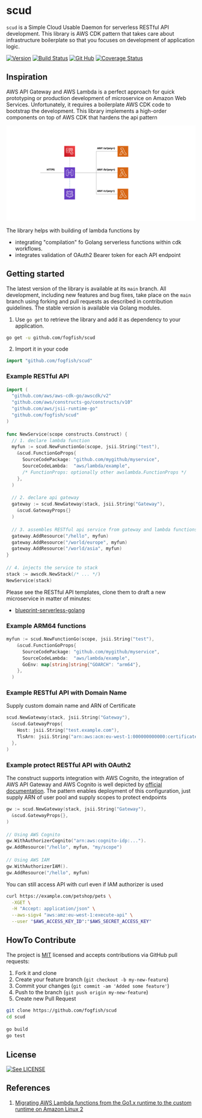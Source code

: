 # scud

`scud` is a Simple Cloud Usable Daemon for serverless RESTful API development. 
This library is AWS CDK pattern that takes care about infrastructure boilerplate so that you focuses on development of application logic. 

[![Version](https://img.shields.io/github/v/tag/fogfish/scud?label=version)](https://github.com/fogfish/scud/tags)
[![Build Status](https://github.com/fogfish/scud/workflows/build/badge.svg)](https://github.com/fogfish/scud/actions/)
[![Git Hub](https://img.shields.io/github/last-commit/fogfish/scud.svg)](https://github.com/fogfish/scud)
[![Coverage Status](https://coveralls.io/repos/github/fogfish/scud/badge.svg?branch=main)](https://coveralls.io/github/fogfish/scud?branch=main)


## Inspiration

AWS API Gateway and AWS Lambda is a perfect approach for quick prototyping or production development of microservice on Amazon Web Services. Unfortunately, it requires a boilerplate AWS CDK code to bootstrap the development. This library implements a high-order components on top of AWS CDK that hardens the api pattern

![RESTful API Pattern](scud.svg "RESTful API Pattern")

The library helps with building of lambda functions by
* integrating "compilation" fo Golang serverless functions within cdk workflows.
* integrates validation of OAuth2 Bearer token for each API endpoint


## Getting started

The latest version of the library is available at its `main` branch. All development, including new features and bug fixes, take place on the `main` branch using forking and pull requests as described in contribution guidelines. The stable version is available via Golang modules.

1. Use `go get` to retrieve the library and add it as dependency to your application.

```bash
go get -u github.com/fogfish/scud
```

2. Import it in your code

```go
import "github.com/fogfish/scud"
```

### Example RESTful API 

```go
import (
  "github.com/aws/aws-cdk-go/awscdk/v2"
  "github.com/aws/constructs-go/constructs/v10"
  "github.com/aws/jsii-runtime-go"
  "github.com/fogfish/scud"
)

func NewService(scope constructs.Construct) {
  // 1. declare lambda function
  myfun := scud.NewFunctionGo(scope, jsii.String("test"),
    &scud.FunctionGoProps{
      SourceCodePackage: "github.com/mygithub/myservice",
      SourceCodeLambda:  "aws/lambda/example",
      /* FunctionProps: optionally other awslambda.FunctionProps */
    },
  )

  // 2. declare api gateway
  gateway := scud.NewGateway(stack, jsii.String("Gateway"),
    &scud.GatewayProps{}
  )

  // 3. assembles RESTful api service from gateway and lambda functions
  gateway.AddResource("/hello", myfun)
  gateway.AddResource("/world/europe", myfun)
  gateway.AddResource("/world/asia", myfun)
}

// 4. injects the service to stack
stack := awscdk.NewStack(/* ... */)
NewService(stack)
```

Please see the RESTful API templates, clone them to draft a new microservice in matter of minutes:
* [blueprint-serverless-golang](https://github.com/fogfish/blueprint-serverless-golang)


### Example ARM64 functions

```go
myfun := scud.NewFunctionGo(scope, jsii.String("test"),
    &scud.FunctionGoProps{
      SourceCodePackage: "github.com/mygithub/myservice",
      SourceCodeLambda:  "aws/lambda/example",
      GoEnv: map[string]string{"GOARCH": "arm64"},
    },
  )
```

### Example RESTful API with Domain Name

Supply custom domain name and ARN of Certificate

```go
scud.NewGateway(stack, jsii.String("Gateway"),
  &scud.GatewayProps{
    Host: jsii.String("test.example.com"),
    TlsArn: jsii.String("arn:aws:acm:eu-west-1:000000000000:certificate/00000000-0000-0000-0000-000000000000"),
  },
)
```


### Example protect RESTful API with OAuth2

The construct supports integration with AWS Cognito, the integration of AWS API Gateway and AWS Cognito is well depicted by [official documentation](https://docs.aws.amazon.com/apigateway/latest/developerguide/apigateway-integrate-with-cognito.html). The pattern enables deployment of this configuration, just supply ARN of user pool and supply scopes to protect endpoints 

```go
gw := scud.NewGateway(stack, jsii.String("Gateway"),
  &scud.GatewayProps{},
)

// Using AWS Cognito
gw.WithAuthorizerCognito("arn:aws:cognito-idp:...").
gw.AddResource("/hello", myfun, "my/scope")

// Using AWS IAM
gw.WithAuthorizerIAM().
gw.AddResource("/hello", myfun)
```

You can still access API with curl even if IAM authorizer is used

```bash
curl https://example.com/petshop/pets \
  -XGET \
  -H "Accept: application/json" \
  --aws-sigv4 "aws:amz:eu-west-1:execute-api" \
  --user "$AWS_ACCESS_KEY_ID":"$AWS_SECRET_ACCESS_KEY"
```

## HowTo Contribute

The project is [MIT](https://github.com/fogfish/scud/blob/master/LICENSE) licensed and accepts contributions via GitHub pull requests:

1. Fork it and clone 
2. Create your feature branch (`git checkout -b my-new-feature`)
3. Commit your changes (`git commit -am 'Added some feature'`)
4. Push to the branch (`git push origin my-new-feature`)
5. Create new Pull Request

```bash
git clone https://github.com/fogfish/scud
cd scud

go build
go test
```

## License

[![See LICENSE](https://img.shields.io/github/license/fogfish/scud.svg?style=for-the-badge)](LICENSE)

## References
1. [Migrating AWS Lambda functions from the Go1.x runtime to the custom runtime on Amazon Linux 2](https://aws.amazon.com/blogs/compute/migrating-aws-lambda-functions-from-the-go1-x-runtime-to-the-custom-runtime-on-amazon-linux-2/)